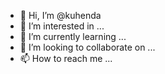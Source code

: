 - 👋 Hi, I’m @kuhenda
- 👀 I’m interested in ...
- 🌱 I’m currently learning ...
- 💞️ I’m looking to collaborate on ...
- 📫 How to reach me ...

<!---
kuhendaj/kuhendaj is a ✨ special ✨ repository because its `README.md` (this file) appears on your GitHub profile.
You can click the Preview link to take a look at your changes.
--->
